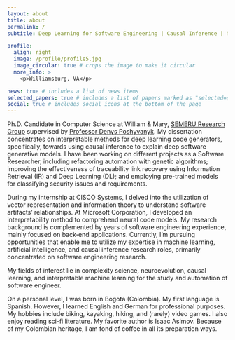 ```yaml
---
layout: about
title: about
permalink: /
subtitle: Deep Learning for Software Engineering | Causal Inference | NLP | Explainability

profile:
  align: right
  image: /profile/profile5.jpg
  image_circular: true # crops the image to make it circular
  more_info: >
    <p>Williamsburg, VA</p>

news: true # includes a list of news items
selected_papers: true # includes a list of papers marked as "selected={true}"
social: true # includes social icons at the bottom of the page
---
```


Ph.D. Candidate in Computer Science at William & Mary, [SEMERU Research Group](https://www.cs.wm.edu/semeru/people.html) supervised by [Professor Denys Poshyvanyk](https://www.cs.wm.edu/~denys/). My dissertation concentrates on interpretable methods for deep learning code generators, specifically, towards using causal inference to explain deep software generative models. I have been working on different projects as a Software Researcher, including refactoring automation with genetic algorithms; improving the effectiveness of traceability link recovery using Information Retrieval (IR) and Deep Learning (DL); and employing pre-trained models for classifying security issues and requirements. 

During my internship at CISCO Systems, I delved into the utilization of vector representation and information theory to understand software artifacts’ relationships. At Microsoft Corporation, I developed an interpretability method to comprehend neural code models. My research background is complemented by years of software engineering experience, mainly focused on back‑end applications. Currently, I’m pursuing opportunities that enable me to utilize my expertise in machine learning, artificial intelligence, and causal inference research roles, primarily concentrated on software engineering research.

My fields of interest lie in complexity science, neuroevolution, causal learning, and interpretable machine learning for the study and automation of software engineer. 

On a personal level, I was born in Bogota (Colombia). My first language is Spanish. However, I learned English and German for professional purposes. My hobbies include biking, kayaking, hiking, and (rarely) video games. I also enjoy reading sci-fi literature. My favorite author is Isaac Asimov. Because of my Colombian heritage, I am fond of coffee in all its preparation ways.  
